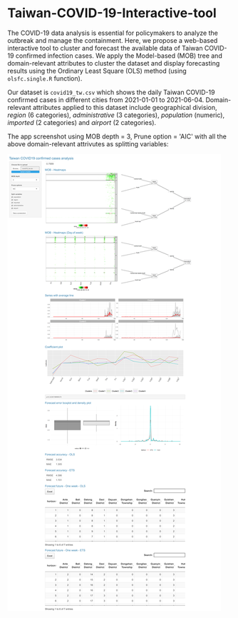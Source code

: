 # Taiwan-COVID-19-Interactive-tool
The COVID-19 data analysis is essential for policymakers to analyze the outbreak and manage the containment. Here, we propose a web-based interactive tool to cluster and forecast the available data of Taiwan COVID-19 confirmed infection cases. We apply the Model-based (MOB) tree and domain-relevant attributes to cluster the dataset and display forecasting results using the Ordinary Least Square (OLS) method (using ```olsfc.single.R``` function). 

Our dataset is ```covid19_tw.csv``` which shows the daily Taiwan COVID-19 confirmed cases in different cities from 2021-01-01 to 2021-06-04. Domain-relevant attributes applied to this dataset include geographical division, _region_ (6 categories), _administrative_ (3 categories),  _population_ (numeric), _imported_ (2 categories) and _airport_ (2 categories). 

The app screenshot using MOB depth = 3, Prune option = 'AIC' with all the above domain-relevant attrivutes as splitting variables:

![alt text](<https://github.com/mahsaashouri/Taiwan-COVID-19-Interactive-tool/blob/main/screenshot-Taiwan-Interactive-tool.png>)
